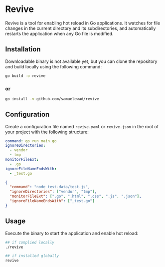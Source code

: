 # Revive

Revive is a tool for enabling hot reload in Go applications. It watches for file changes in the current directory and its subdirectories, and automatically restarts the application when any Go file is modified.

## Installation

Downloadable binary is not available yet, but you can clone the repository and build locally using the following command:

```sh
go build -o revive
```
### or

```sh
go install -v github.com/samuelowad/revive

```

## Configuration
Create a configuration file named `revive.yaml` or `revive.json` in the root of your project with the following structure:

```yaml
command: go run main.go
ignoreDirectories:
  - vendor
  - tmp
monitorFileExt:
  - .go
ignoreFileNameEndsWith:
  - _test.go

```
```json
{
  "command": "node test-data/test.js",
  "ignoreDirectories": ["vendor", "tmp"],
  "monitorFileExt": [".go", ".html", ".css", ".js", ".json"],
  "ignoreFileNameEndsWith": ["_test.go"]
}

```

## Usage
Execute the binary to start the application and enable hot reload:

```sh
## if complied locally
./revive
```

```sh
## if installed globally
revive
```

